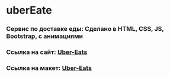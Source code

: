 # uberEate
<h3 align="left">Сервис по доставке еды: Сделано в HTML, CSS, JS, Bootstrap, с анимациями</h3>

<h3 align="left">Cсылка на сайт: <a href="https://tolebijaksybai.github.io/uberEate/" target="_blank">Uber-Eats</a></h3>

<h3 align="left">Ссылка на макет: <a href="https://www.figma.com/file/Wacv2T88LIY5V3wZxLeuVB/Uber-Eats-(Copy)?node-id=0%3A1&viewport=122%2C273%2C0.07281337678432465" target="_blank">Uber-Eats</a></h3>
